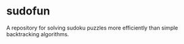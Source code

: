 # sudofun
A repository for solving sudoku puzzles more efficiently than simple backtracking algorithms.
